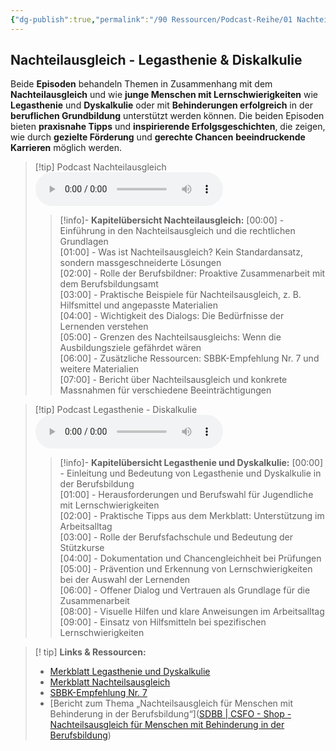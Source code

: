 ```yaml
---
{"dg-publish":true,"permalink":"/90 Ressourcen/Podcast-Reihe/01 Nachteilausgleich - Legasthenie und Diskalkulie/"}
---
```


## Nachteilausgleich - Legasthenie & Diskalkulie
Beide **Episoden** behandeln Themen in Zusammenhang mit dem **Nachteilausgleich** und wie **junge Menschen mit Lernschwierigkeiten** wie **Legasthenie** und **Dyskalkulie** oder mit **Behinderungen erfolgreich** in der **beruflichen Grundbildung** unterstützt werden können. Die beiden Episoden bieten **praxisnahe Tipps** und **inspirierende Erfolgsgeschichten**, die zeigen, wie durch **gezielte Förderung** und **gerechte Chancen** **beeindruckende Karrieren** möglich werden.

>[!tip] Podcast Nachteilausgleich
><audio controls><source src="https://raw.githubusercontent.com/bbk-bbw/audio/main/podcast/BBK_MB_Nachteilausgleichl.mp3" type="audio/mpeg">Your browser does not support the audio element.</audio>
>>[!info]- **Kapitelübersicht Nachteilausgleich:**
>>[00:00] - Einführung in den Nachteilsausgleich und die rechtlichen Grundlagen  
>>[01:00] - Was ist Nachteilsausgleich? Kein Standardansatz, sondern massgeschneiderte Lösungen  
>>[02:00] - Rolle der Berufsbildner: Proaktive Zusammenarbeit mit dem Berufsbildungsamt  
>>[03:00] - Praktische Beispiele für Nachteilsausgleich, z. B. Hilfsmittel und angepasste Materialien  
>>[04:00] - Wichtigkeit des Dialogs: Die Bedürfnisse der Lernenden verstehen  
>>[05:00] - Grenzen des Nachteilsausgleichs: Wenn die Ausbildungsziele gefährdet wären  
>>[06:00] - Zusätzliche Ressourcen: SBBK-Empfehlung Nr. 7 und weitere Materialien  
>>[07:00] - Bericht über Nachteilsausgleich und konkrete Massnahmen für verschiedene Beeinträchtigungen  

>[!tip] Podcast Legasthenie - Diskalkulie
><audio controls><source src="https://raw.githubusercontent.com/bbk-bbw/audio/main/podcast/BBK_MB_Legasthenie.mp3" type="audio/mpeg">Your browser does not support the audio element.</audio>
>>[!info]- **Kapitelübersicht Legasthenie und Dyskalkulie:**
>>[00:00] - Einleitung und Bedeutung von Legasthenie und Dyskalkulie in der Berufsbildung  
>>[01:00] - Herausforderungen und Berufswahl für Jugendliche mit Lernschwierigkeiten  
>>[02:00] - Praktische Tipps aus dem Merkblatt: Unterstützung im Arbeitsalltag  
>>[03:00] - Rolle der Berufsfachschule und Bedeutung der Stützkurse  
>>[04:00] - Dokumentation und Chancengleichheit bei Prüfungen  
>>[05:00] - Prävention und Erkennung von Lernschwierigkeiten bei der Auswahl der Lernenden  
>>[06:00] - Offener Dialog und Vertrauen als Grundlage für die Zusammenarbeit  
>>[08:00] - Visuelle Hilfen und klare Anweisungen im Arbeitsalltag  
>>[09:00] - Einsatz von Hilfsmitteln bei spezifischen Lernschwierigkeiten

>[! tip] **Links & Ressourcen:**
>- [Merkblatt Legasthenie und Dyskalkulie](http://www.berufsbildung.ch)
>- [Merkblatt Nachteilsausgleich](https://www.berufsbildung.ch/de/dokumente/merkblatt-213-nachteilsausgleich-fuer-menschen-mit-behinderung-der-berufsbildung)  
>- [SBBK-Empfehlung Nr. 7](https://edudoc.ch/record/216981/files/empf_nachteilsausgleich_d.pdf)  
>- [Bericht zum Thema „Nachteilsausgleich für Menschen mit Behinderung in der Berufsbildung“]([SDBB | CSFO - Shop - Nachteilsausgleich für Menschen mit Behinderung in der Berufsbildung](https://shop.sdbb.ch/nachteilsausgleich-fur-menschen-mitbehinderung-in-der-berufsbildung.html))

